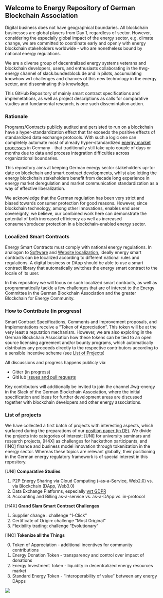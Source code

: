 ## Welcome to Energy Repository of German Blockchain Association

Digital business does not have geographical boundaries. All blockchain businesses are global players from Day 1, regardless of sector. However, considering the especially global impact of the energy sector, e.g. climate change, we are committed to coordinate early and openly with energy blockchain stakeholders worldwide - who are nonetheless bound by national energy regulations.
 
We are a diverse group of decentralized energy systems veterans and blockchain developers, users, and enthusiasts collaborating in the #wg-energy channel of slack.bundesblock.de and in pilots, accumulating knowhow wrt challenges and chances of this new technology in the energy sector, and disseminating this knowledge. 

This GitHub Repository of mainly smart contract specifications and implemetations, as well as project descriptions as calls for comparative studies and fundamental research, is one such dissemintation action.


### Rationale

Programs/Contracts publicly audited and persisted to run on a blockchain have a hyper-standardization effect that far exceeds the positive effects of standardized data exchange protocols. With such a logic one can completely automate most of already hyper-standardized [energy market processes](https://www.bdew.de/internet.nsf/id/-DE_Geschaeftsprozesse) in Germany - that traditionally still take upto couple of days or months due to data and process integration difficulties across organizational boundaries.

This repository aims at keeping German energy sector stakeholders up-to-date on blockchain and smart contract developments, whilst also letting the energy blockchain stakeholders benefit from decade long experience in energy market deregulation and market communication standardization as a way of effective liberalization.

We acknowledge that the German regulation has been very strict and biased towards consumer protection for good reasons. However, since blockchain technology, among other innovations, enables end user sovereignty, we believe, our combined work here can demonstrate the potential of both increased efficiency as well as increased consumer/producer protection in a blockchain-enabled energy sector.

### Localized Smart Contracts
Energy Smart Contracts must comply with national energy regulations. In analogon to [Software](https://en.wikipedia.org/wiki/Internationalization_and_localization) and [Website localization](https://en.wikipedia.org/wiki/Website_localization), ideally energy smart contracts can be localized according to different national rules and regulations. A digital business or DApp should be able to use a smart contract library that automatically switches the energy smart contract to the locale of its user. 

In this repository we will focus on such localized smart contracts, as well as programmatically tackle a few challenges  that are of interest to the Energy Committee in the German Blockchain Association and the greater Blockchain for Energy Community.

### How to Contribute (in progress)
Smart Contract Specifications, Comments and Improvement proposals, and Implementations receive a “Token of Appreciation”. This token will be at the very least a reputation mechanism. However, we are also exploring in the German Blockchain Association how these tokens can be tied to an open source licensing agreement and/or bounty programs, which automatically distributes any proceeds directly to the respective contributors according to a sensible incentive scheme (see [List of Projects](#First-batch-of-projects))

All discussions and progress happens publicly via:
- Gitter (in progress)
- GitHub [issues and pull requests](https://help.github.com/categories/collaborating-with-issues-and-pull-requests/)

Key contributors will additionally be invited to join the channel #wg-energy in the Slack of the German Blockchain Association, where the initial specification and ideas for further development areas are discussed together with blockchain developers and other energy associations.

### List of projects

We have collected a first batch of projects with interesting aspects, which surfaced during the preparations of our [position paper (in DE)](http://bundesblock.de/2017/10/17/bundesverband-veroeffentlicht-positionspapier). We divide the projects into categories of interest: [UNI] for university seminars and research projects, [H4X] as challenges for hackathon participants, and [INO] finance and business model innovation through tokenization in the energy sector. Whereas these topics are relevant globally, their positioning in the German energy regulatory framework is of special interest in this repository.  

[UNI] **Comparative Studies** 
1. P2P Energy Sharing via Cloud Computing (-as-a-Service, Web2.0) vs. via Blockchain (DApp, Web3.0)
2. Data Exchange Platforms, especially [wrt GDPR](https://medium.com/learning-machine-blog/the-eu-general-data-protection-regulation-and-the-blockchain-1f1d20d24951)
3. Accounting and Billing as-a-service vs. as-a-DApp vs. in-protocol 

[H4X] **Grand Slam Smart Contract Challenges**
1. Supplier change : challenge “1-Click”
2. Certificate of Origin: challenge “Most Original"
3. Flexibility trading: challenge “Evolutionary”

[INO] **Tokenize all the Things**

0. Token of Appreciation - additional incentives for community contributions
1. Energy Donation Token - transparency and control over impact of donations
2. Energy Investment Token - liquidity in decentralized energy resources market 
3. Standard Energy Token - “interoperability of value” between any energy DApps

<img src="https://docs.google.com/drawings/d/e/2PACX-1vSwlO8bqDvK-2gFBkHE2KO0-2mqKIyDPYil6xcqqRY_cGWYfjEGe_kIyy2ODptTB1E688t9yLCA-XX3/pub?w=960&amp;h=720">

